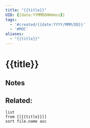 ```yaml
---
title: "{{title}}"
UID: {{date:YYMMDDHHmmss}}
tags:
  - '#created/{{date:YYYY/MMM/DD}}'
  - '#MOC'
aliases: 
  - "{{title}}"
---
```

# {{title}}

## Notes

## Related:
```dataview
list
from [[{{title}}]]
sort file.name asc
```
